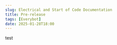 ```yaml
---
slug: Electrical and Start of Code Documentation
title: Pre-release
tags: [Everybot]
date: 2025-01-28T18:00
---
```


test

<!-- truncate -->